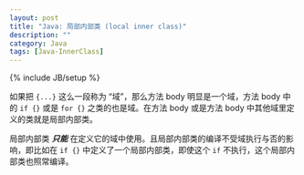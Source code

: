 ```yaml
---
layout: post
title: "Java: 局部内部类 (local inner class)"
description: ""
category: Java
tags: [Java-InnerClass]
---
```

{% include JB/setup %}

如果把 `{...}` 这么一段称为 “域”，那么方法 body 明显是一个域，方法 body 中的 `if {}` 或是 `for {}` 之类的也是域。在方法 body 或是方法 body 中其他域里定义的类就是局部内部类。  

局部内部类 _**只能**_ 在定义它的域中使用。且局部内部类的编译不受域执行与否的影响，即比如在 `if {}` 中定义了一个局部内部类，即使这个 `if` 不执行，这个局部内部类也照常编译。